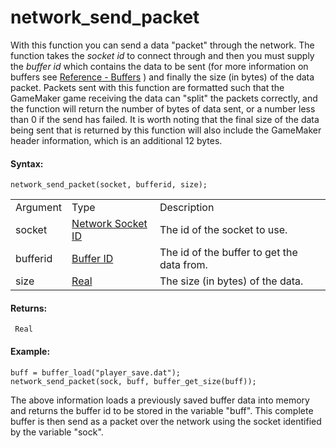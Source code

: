 # network_send_packet

With this function you can send a data "packet" through the network. The
function takes the *socket id* to connect through and then you must
supply the *buffer id* which contains the data to be sent (for more
information on buffers see [Reference - Buffers](../Buffers/Buffers)
) and finally the size (in bytes) of the data packet. Packets sent with
this function are formatted such that the GameMaker game receiving the
data can "split" the packets correctly, and the function will return the
number of bytes of data sent, or a number less than 0 if the send has
failed. It is worth noting that the final size of the data being sent
that is returned by this function will also include the GameMaker header
information, which is an additional 12 bytes.

#### Syntax:

``` gml
network_send_packet(socket, bufferid, size);
```

|          |                                                                                                          |                                            |
|----------|----------------------------------------------------------------------------------------------------------|--------------------------------------------|
| Argument | Type                                                                                                     | Description                                |
| socket   |  [Network Socket ID](../../../../GameMaker_Language/GML_Reference/Networking/network_create_socket)  | The id of the socket to use.               |
| bufferid |  [Buffer ID](../../../../GameMaker_Language/GML_Reference/Buffers/buffer_create)                     | The id of the buffer to get the data from. |
| size     |  [Real](../../../../GameMaker_Language/GML_Overview/Data_Types)                                      | The size (in bytes) of the data.           |

#### Returns:

``` gml
 Real
```

#### Example:

``` gml
buff = buffer_load("player_save.dat");
network_send_packet(sock, buff, buffer_get_size(buff));
```

The above information loads a previously saved buffer data into memory
and returns the buffer id to be stored in the variable "buff". This
complete buffer is then send as a packet over the network using the
socket identified by the variable "sock".
